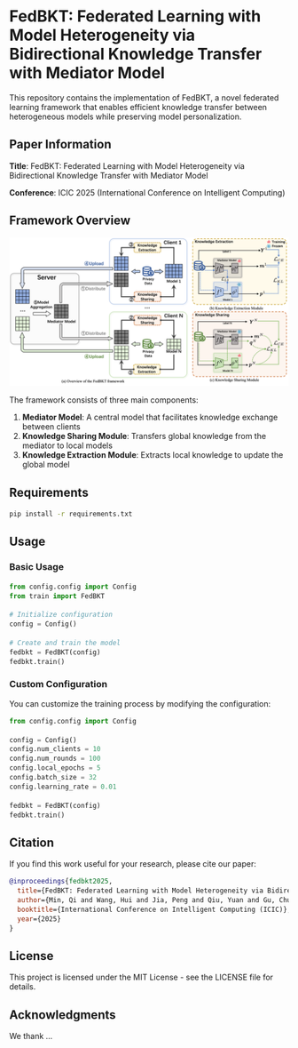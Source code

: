 # FedBKT: Federated Learning with Model Heterogeneity via Bidirectional Knowledge Transfer with Mediator Model

This repository contains the implementation of FedBKT, a novel federated learning framework that enables efficient knowledge transfer between heterogeneous models while preserving model personalization.

## Paper Information

**Title**: FedBKT: Federated Learning with Model Heterogeneity via Bidirectional Knowledge Transfer with Mediator Model


**Conference**: ICIC 2025 (International Conference on Intelligent Computing)

## Framework Overview

<div align="center">
<img src="figures/frame.png" width="800px">
</div>

The framework consists of three main components:
1. **Mediator Model**: A central model that facilitates knowledge exchange between clients
2. **Knowledge Sharing Module**: Transfers global knowledge from the mediator to local models
3. **Knowledge Extraction Module**: Extracts local knowledge to update the global model


## Requirements

```bash
pip install -r requirements.txt
```

## Usage

### Basic Usage

```python
from config.config import Config
from train import FedBKT

# Initialize configuration
config = Config()

# Create and train the model
fedbkt = FedBKT(config)
fedbkt.train()
```

### Custom Configuration

You can customize the training process by modifying the configuration:

```python
from config.config import Config

config = Config()
config.num_clients = 10
config.num_rounds = 100
config.local_epochs = 5
config.batch_size = 32
config.learning_rate = 0.01

fedbkt = FedBKT(config)
fedbkt.train()
```

## Citation

If you find this work useful for your research, please cite our paper:

```bibtex
@inproceedings{fedbkt2025,
  title={FedBKT: Federated Learning with Model Heterogeneity via Bidirectional Knowledge Transfer with Mediator Model},
  author={Min, Qi and Wang, Hui and Jia, Peng and Qiu, Yuan and Gu, Chunhua and Ding, Weichao},
  booktitle={International Conference on Intelligent Computing (ICIC)},
  year={2025}
}
```

## License

This project is licensed under the MIT License - see the LICENSE file for details.

## Acknowledgments

We thank ...
